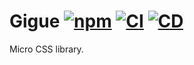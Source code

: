 # Gigue [![npm](https://img.shields.io/npm/v/gigue.svg)](https://www.npmjs.com/package/gigue) [![CI](https://github.com/andrewscwei/gigue/workflows/CI/badge.svg)](https://github.com/andrewscwei/gigue/actions?query=workflow%3ACI) [![CD](https://github.com/andrewscwei/gigue/workflows/CD/badge.svg)](https://github.com/andrewscwei/gigue/actions?query=workflow%3ACD)

Micro CSS library.
